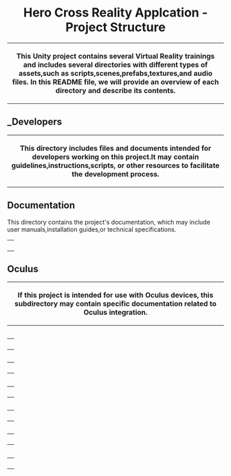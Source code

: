 <!DOCTYPE html>
<html>
<body>
<center><h1>Hero Cross Reality Applcation - Project Structure</h2></center>
<table><tr>
<th><p>This Unity project contains several Virtual Reality trainings and includes several
directories with different types of assets,such as scripts,scenes,prefabs,textures,and
audio files. In this README file, we will provide an overview of each directory and describe
its contents.
</th> </tr> </p> </table>
<h2>_Developers</h2>
<table><tr>
<th><p>This directory includes files and documents intended for developers
 working on this project.It may contain guidelines,instructions,scripts,
 or other resources to facilitate the development process.
</th> </tr> </p> </table>
</table>
<h2>Documentation</h2>
<table><tr>This directory contains the project's documentation,
which may include user manuals,installation guides,or technical specifications.
<th><p>
</th> </tr> </p> </table>
</table>
<h2>Oculus</h2>
<table><tr>
<th><p>If this project is intended for use with Oculus devices,
this subdirectory may contain specific documentation related to 
Oculus integration.
</th> </tr> </p> </table>
</table>
<h2> </h2>
<table><tr>
<th><p>
</th> </tr> </p> </table>
</table>
<h2> </h2>
<table><tr>
<th><p>
</th> </tr> </p> </table>
</table>
<h2> </h2>
<table><tr>
<th><p>
</th> </tr> </p> </table>
</table>
<h2> </h2>
<table><tr>
<th><p>
</th> </tr> </p> </table>
</table>
<h2> </h2>
<table><tr>
<th><p>
</th> </tr> </p> </table>
</table>
<h2> </h2>
<table><tr>
<th><p>
</th> </tr> </p> </table>
</table>
</body>
</html>
